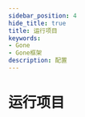 ```yaml
---
sidebar_position: 4
hide_title: true
title: 运行项目
keywords:
- Gone
- Gone框架
description: 配置
---
```


# 运行项目
